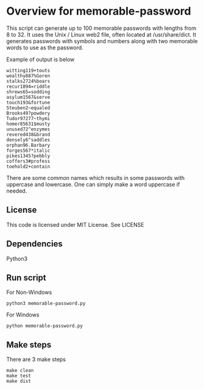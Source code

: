 # Overview for memorable-password
This script can generate up to 100 memorable passwords with lengths from 8 to 32. It uses the Unix / Linux web2 file, often located at /usr/share/dict. It generates passwords with symbols and numbers along with two memorable words to use as the password.

Example of output is below

```
witting119+touts
wealthy887%Goren
stalks2724%boars
recur1894=riddle
shrews65=sodding
asylum1567&serve
touch193&fortune
Steuben2~equaled
Brooks49?powdery
Tudor97277~thymi
homer85631$musty
unused72^enzymes
revered438&brand
densely6^saddles
orphan96.Barbary
forges567*italic
pikes1345?pebbly
coffers3#profess
toehold2+contain
```

There are some common names which results in some passwords with uppercase and lowercase. One can simply make a word uppercase if needed.

## License
This code is licensed under MIT License. See LICENSE

## Dependencies
Python3

## Run script
For Non-Windows
```
python3 memorable-password.py
```

For Windows
```
python memorable-password.py
```

## Make steps
There are 3 make steps
```
make clean
make test
make dist
```
